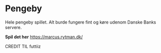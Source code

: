 # Pengeby
Hele pengeby spillet. Alt burde fungere fint og køre udenom Danske Banks servere.

**Spil det her**
https://marcus.rytman.dk/

CREDIT TIL futtiiz
